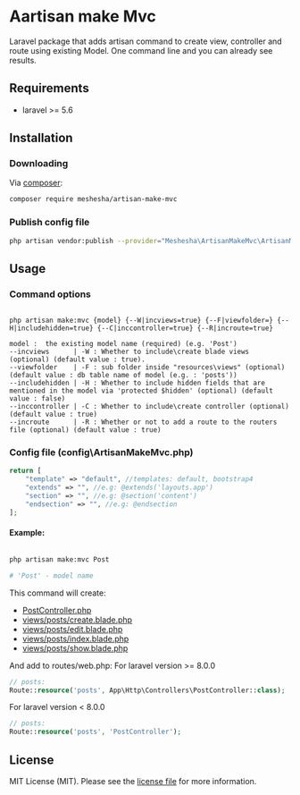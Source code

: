 # Aartisan make Mvc

Laravel package that adds artisan command to create view, controller and route using existing Model. One command line and you can already see results.

## Requirements
- laravel >= 5.6

## Installation

### Downloading

Via [composer](http://getcomposer.org):

```bash
composer require meshesha/artisan-make-mvc
```
### Publish config file

```bash
php artisan vendor:publish --provider="Meshesha\ArtisanMakeMvc\ArtisanMakeMvcServiceProvider"

```

## Usage

### Command options

```

php artisan make:mvc {model} {--W|incviews=true} {--F|viewfolder=} {--H|includehidden=true} {--C|inccontroller=true} {--R|incroute=true}

model :  the existing model name (required) (e.g. 'Post')
--incviews      | -W : Whether to include\create blade views  (optional) (default value : true).
--viewfolder    | -F : sub folder inside "resources\views" (optional) (default value : db table name of model (e.g. : 'posts'))
--includehidden | -H : Whether to include hidden fields that are mentioned in the model via 'protected $hidden' (optional) (default value : false)
--inccontroller | -C : Whether to include\create controller (optional) (default value : true)
--incroute      | -R : Whether or not to add a route to the routers file (optional) (default value : true)

```

### Config file (config\ArtisanMakeMvc.php)

```php
return [
    "template" => "default", //templates: default, bootstrap4
    "extends" => "", //e.g: @extends('layouts.app')
    "section" => "", //e.g: @section('content')
    "endsection" => "", //e.g: @endsection
];

```

#### Example:

```bash

php artisan make:mvc Post

# 'Post' - model name
```
This command will create:
- [PostController.php](https://github.com/meshesha/artisan-make-mvc/wiki/PostController)
- [views/posts/create.blade.php](https://github.com/meshesha/artisan-make-mvc/wiki/create.blade.php(default-tmpl))
- [views/posts/edit.blade.php](https://github.com/meshesha/artisan-make-mvc/wiki/edit.blade.php(default))
- [views/posts/index.blade.php](https://github.com/meshesha/artisan-make-mvc/wiki/index.blade.php(default))
- [views/posts/show.blade.php](https://github.com/meshesha/artisan-make-mvc/wiki/show.blade.php(default))

And add to routes/web.php:
For laravel version >= 8.0.0
```php
// posts:
Route::resource('posts', App\Http\Controllers\PostController::class);
```
For laravel version < 8.0.0

```php
// posts:
Route::resource('posts', 'PostController');
```






## License

MIT License (MIT). Please see the
[license file](LICENSE.md) for more information.



